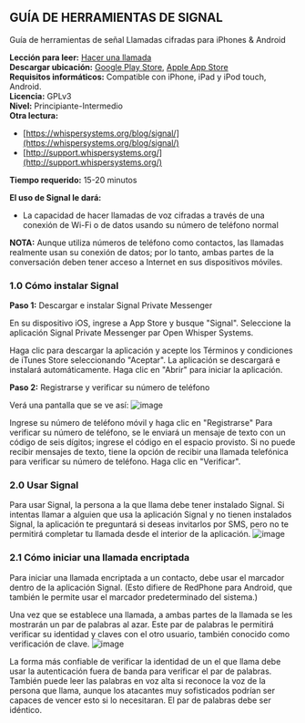 [Title]: # ()
[Order]: # (0)

## GUÍA DE HERRAMIENTAS DE SIGNAL

Guía de herramientas de señal 
Llamadas cifradas para iPhones & Android

**Lección para leer:** [Hacer una llamada](umbrella://lesson/making-a-call)   
**Descargar ubicación:** [Google Play Store](https://play.google.com/store/apps/details?id=org.thoughtcrime.securesms), [Apple App Store](https://itunes.apple.com/us/app/signal-private-messenger/id874139669?mt=8)  
**Requisitos informáticos:** Compatible con iPhone, iPad y iPod touch, Android.  
**Licencia:** GPLv3  
**Nivel:** Principiante-Intermedio  
**Otra lectura:**  
- [https://whispersystems.org/blog/signal/](https://whispersystems.org/blog/signal/) 
- [http://support.whispersystems.org/](http://support.whispersystems.org/) 

**Tiempo requerido:** 15-20 minutos

**El uso de Signal le dará:** 
* La capacidad de hacer llamadas de voz cifradas a través de una conexión de Wi-Fi o de datos usando su número de teléfono normal

**NOTA:** 
Aunque utiliza números de teléfono como contactos, las llamadas realmente usan su conexión de datos; por lo tanto, ambas partes de la conversación deben tener acceso a Internet en sus dispositivos móviles. 

### 1.0 Cómo instalar Signal

**Paso 1:** Descargar e instalar Signal Private Messenger

En su dispositivo iOS, ingrese a App Store y busque "Signal". Seleccione la aplicación Signal Private Messenger par Open Whisper Systems.

Haga clic para descargar la aplicación y acepte los Términos y condiciones de iTunes Store seleccionando "Aceptar". La aplicación se descargará e instalará automáticamente. Haga clic en "Abrir" para iniciar la aplicación.

**Paso 2:** Registrarse y verificar su número de teléfono

Verá una pantalla que se ve así: 
![image](tool_signal1.png)

Ingrese su número de teléfono móvil y haga clic en "Registrarse" Para verificar su número de teléfono, se le enviará un mensaje de texto con un código de seis dígitos; ingrese el código en el espacio provisto. Si no puede recibir mensajes de texto, tiene la opción de recibir una llamada telefónica para verificar su número de teléfono. Haga clic en "Verificar".

### 2.0 Usar Signal

Para usar Signal, la persona a la que llama debe tener instalado Signal. Si intentas llamar a alguien que usa la aplicación Signal y no tienen instalados Signal, la aplicación te preguntará si deseas invitarlos por SMS, pero no te permitirá completar tu llamada desde el interior de la aplicación.
![image](tool_signal2.png)

### 2.1 Cómo iniciar una llamada encriptada

Para iniciar una llamada encriptada a un contacto, debe usar el marcador dentro de la aplicación Signal. (Esto difiere de RedPhone para Android, que también le permite usar el marcador predeterminado del sistema.)

Una vez que se establece una llamada, a ambas partes de la llamada se les mostrarán un par de palabras al azar. Este par de palabras le permitirá verificar su identidad y claves con el otro usuario, también conocido como verificación de clave.
![image](tool_signal3.png)

La forma más confiable de verificar la identidad de un el que llama debe usar la autenticación fuera de banda para verificar el par de palabras. También puede leer las palabras en voz alta si reconoce la voz de la persona que llama, aunque los atacantes muy sofisticados podrían ser capaces de vencer esto si lo necesitaran. El par de palabras debe ser idéntico.
